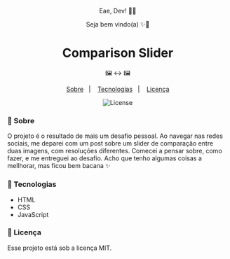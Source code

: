 <p align="center">Eae, Dev! 👊🏾</p>
<p align="center">Seja bem vindo(a) ✨🚀</p>

<h1 align="center">Comparison Slider</h1>
<p align="center">🖼️ ↔️ 🖼️</p>

<p align="center">
  <a href="#-sobre">Sobre</a>&nbsp;&nbsp;&nbsp;|&nbsp;&nbsp;&nbsp;
  <a href="#-tecnologias">Tecnologias</a>&nbsp;&nbsp;&nbsp;|&nbsp;&nbsp;&nbsp;
  <a href="#-licença">Licença</a>
</p>

<p align="center">
  <img alt="License" src="https://img.shields.io/static/v1?label=license&message=MIT&color=49AA26&labelColor=000000">
</p>

<h3>📌 Sobre</h3> 

O projeto é o resultado de mais um desafio pessoal. Ao navegar nas redes sociais, me deparei com um post sobre um slider de comparação entre duas imagens, com resoluções diferentes. Comecei a pensar sobre, como fazer, e me entreguei ao desafio. Acho que tenho algumas coisas a mellhorar, mas ficou bem bacana ✨

<h3>📌 Tecnologias</h3>

<ul>
  <li>HTML</li>
  <li>CSS</li>
  <li>JavaScript</li>
</ul>

<h3>📌 Licença</h3>

Esse projeto está sob a licença MIT.

